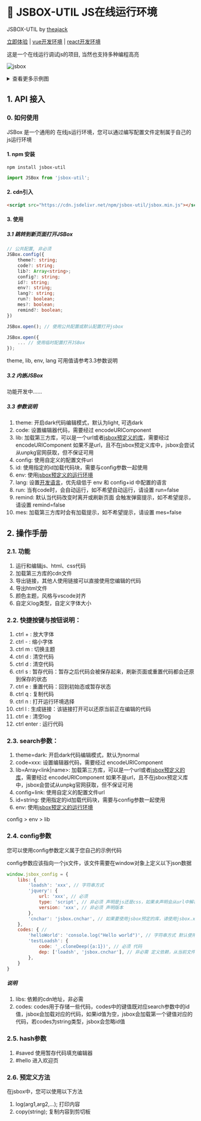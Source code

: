 # 🚀 JSBOX-UTIL JS在线运行环境 

JSBOX-UTIL by [theajack](https://www.github.com/theajack)

[立即体验](https://theajack.gitee.io/jsbox) | [vue开发环境](https://theajack.gitee.io/jsbox?env=vue) | [react开发环境](https://theajack.gitee.io/jsbox?env=react) <!-- | [操作手册]() -->

这是一个在线运行调试js的项目, 当然也支持多种编程高亮

![jsbox](https://cdn.jsdelivr.net/gh/theajack/jsbox/cdn/images/jsbox.png)

<details>
    <summary>查看更多示例图</summary>

![jsbox](https://cdn.jsdelivr.net/gh/theajack/jsbox/cdn/images/jsbox1.png)

![jsbox](https://cdn.jsdelivr.net/gh/theajack/jsbox/cdn/images/jsbox2.png)

![jsbox](https://cdn.jsdelivr.net/gh/theajack/jsbox/cdn/images/jsbox3.png)

![jsbox](https://cdn.jsdelivr.net/gh/theajack/jsbox/cdn/images/jsbox4.png)

![jsbox](https://cdn.jsdelivr.net/gh/theajack/jsbox/cdn/images/jsbox5.png)

</details>

## 1. API 接入

### 0. 如何使用

JSBox 是一个通用的 在线js运行环境，您可以通过编写配置文件定制属于自己的js运行环境

#### 1. npm 安装 

```
npm install jsbox-util
```

```js
import JSBox from 'jsbox-util';
```

#### 2. cdn引入

```html
<script src="https://cdn.jsdelivr.net/npm/jsbox-util/jsbox.min.js"></script>
```

#### 3. 使用

##### 3.1 跳转到新页面打开JSBox
```ts
// 公共配置, 非必须
JSBox.config({
    theme?: string;
    code?: string;
    lib?: Array<string>;
    config?: string;
    id?: string;
    env?: string;
    lang?: string;
    run?: boolean;
    mes?: boolean;
    remind?: boolean;
})

JSBox.open(); // 使用公共配置或默认配置打开jsbox

JSBox.open({
    ... // 使用临时配置打开JSBox
});

```

theme, lib, env, lang 可用值请参考3.3参数说明

##### 3.2 内嵌JSBox

功能开发中......

##### 3.3 参数说明

1. theme: 开启dark代码编辑模式，默认为light, 可选dark
2. code: 设置编辑器代码，需要经过 encodeURIComponent
3. lib: 加载第三方库，可以是一个url或者[jsbox预定义的库](https://github.com/theajack/jsbox/blob/master/src/npm/index.d.ts#L26)，需要经过 encodeURIComponent
    如果不是url，且不在jsbox预定义库中，jsbox会尝试从unpkg官网获取，但不保证可用
4. config: 使用自定义的配置文件url
5. id: 使用指定的id加载代码块，需要与config参数一起使用
6. env: 使用[jsbox预定义的运行环境](https://github.com/theajack/jsbox/blob/master/src/npm/index.d.ts#L58)
7. lang: 设置[开发语言](https://github.com/theajack/jsbox/blob/master/src/npm/index.d.ts#L66)，优先级低于 env 和 config+id 中配置的语言
8. run: 当有code时，会自动运行，如不希望自动运行，请设置 run=false
9. remind: 默认当代码改变时离开或刷新页面 会触发弹窗提示，如不希望提示，请设置 remind=false
10. mes: 加载第三方库时会有加载提示，如不希望提示，请设置 mes=false

## 2. 操作手册

### 2.1. 功能
1. 运行和编辑js、html、css代码
2. 加载第三方库的cdn文件
3. 导出链接，其他人使用链接可以直接使用您编辑的代码
4. 导出html文件
5. 颜色主题，风格与vscode对齐
6. 自定义log类型，自定义字体大小

### 2.2. 快捷按键与按钮说明：

1. ctrl + : 放大字体
2. ctrl - : 缩小字体
3. ctrl m : 切换主题
4. ctrl d : 清空代码
5. ctrl d : 清空代码
6. ctrl s : 暂存代码：暂存之后代码会被保存起来，刷新页面或重置代码都会还原到保存的状态
7. ctrl e : 重置代码：回到初始态或暂存状态
8. ctrl q : 复制代码
9. ctrl n : 打开运行环境选择
10. ctrl l : 生成链接：该链接打开可以还原当前正在编辑的代码
11. ctrl e : 清空log
12. ctrl enter : 运行代码

### 2.3. search参数：

1. theme=dark: 开启dark代码编辑模式，默认为normal
2. code=xxx: 设置编辑器代码，需要经过 encodeURIComponent
3. lib=Array<link|name>: 加载第三方库，可以是一个url或者[jsbox预定义的库](https://github.com/theajack/jsbox/blob/master/cdn/resources.js)，需要经过 encodeURIComponent
    如果不是url，且不在jsbox预定义库中，jsbox会尝试从unpkg官网获取，但不保证可用
4. config=link: 使用自定义的配置文件url
5. id=string: 使用指定的id加载代码块，需要与config参数一起使用
6. env: 使用[jsbox预定义的运行环境](https://github.com/theajack/jsbox/blob/master/cdn/env.js)
   
config > env > lib

### 2.4. config参数

您可以使用config参数定义属于您自己的示例代码

config参数应该指向一个js文件，该文件需要在window对象上定义以下json数据

```js
window.jsbox_config = {
    libs: {
        'loadsh': 'xxx', // 字符串方式
        'jquery': {
            url: 'xxx', // 必须
            type: 'script', // 非必须 声明是js还是css，如果未声明会从url中解析
            version: 'xxx', // 非必须 声明版本
        },
        'cnchar': 'jsbox.cnchar', // 如果要使用jsbox预定的库，请使用jsbox.xxx
    },
    codes: { // 
        'helloWorld': 'console.log("Hello world")', // 字符串方式 默认使用上面定义的所有依赖
        'testLoadsh': {
            code: '_.cloneDeep({a:1})', // 必须 代码
            dep: ['loadsh', 'jsbox.cnchar'], // 非必需 定义依赖，从当前文件中查找，如果不填会加载当前文件中的所有libs, 如果要使用jsbox预定义的库，请使用jsbox.xxx
        },
    }
}
```

##### 说明

1. libs: 依赖的cdn地址，非必需
2. codes: codes用于存储一些代码，codes中的键值既对应search参数中的id值，jsbox会加载对应的代码，如果id值为空，jsbox会加载第一个键值对应的代码，若codes为string类型，jsbox会忽略id值


### 2.5. hash参数

1. #saved 使用暂存代码填充编辑器
2. #hello 进入欢迎页


### 2.6. 预定义方法

在jsbox中，您可以使用以下方法

1. log(arg1,arg2,...); 打印内容
2. copy(string); 复制内容到剪切板
